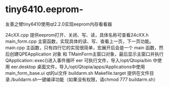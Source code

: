 # tiny6410.eeprom-
友善之臂tiny6410使用qt2.2.0实现eeprom内存看看器

24cXX.cpp	提供eeprom打开、关闭、写、读，具体名称可查看24cXX.h
main_form.cpp	主窗函数，实现具体的读、写、查看上一页，下一页功能。
main.cpp		主函数，只有四行它的实现很简单，宏展开后会是一个 main 函数，然后创建QPEApplication 对象 和  TMainForm主窗口对象，最后显示主窗口并执行 QApplication::exec()进入事件循环
eer		可执行文件，导入/opt/Qtopia/bin 中使用
eer.desktop	桌面文件，导入/opt/Qtopia/apps/Applications中使用
main_form_base.ui	qt的ui文件
buildarm.sh Makefile.target	提供在文件目录./buildarm.sh一键编译功能（如果没有权限，请chmod 777 buildarm.sh）
